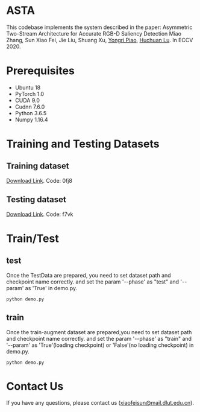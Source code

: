 # ASTA
This codebase implements the system described in the paper:
Asymmetric Two-Stream Architecture for Accurate RGB-D Saliency Detection
Miao Zhang, Sun Xiao Fei, Jie Liu, Shuang Xu, [Yongri Piao](http://ice.dlut.edu.cn/yrpiao/), [Huchuan Lu](http://ice.dlut.edu.cn/lu/publications.html).
In ECCV 2020.
# Prerequisites
+ Ubuntu 18
+ PyTorch 1.0
+ CUDA 9.0
+ Cudnn 7.6.0
+ Python 3.6.5
+ Numpy 1.16.4
# Training and Testing Datasets

## Training dataset
[Download Link](). Code: 0fj8

## Testing dataset
[Download Link](). Code: f7vk

# Train/Test
## test
Once the TestData are prepared, you need to set dataset path and checkpoint name correctly. and set the param '--phase' as "test" and '--param' as 'True' in demo.py. 
```shell
python demo.py
```
## train
Once the train-augment dataset are prepared,you need to set dataset path and checkpoint name correctly. and set the param '--phase' as "train" and '--param' as 'True'(loading checkpoint) or 'False'(no loading checkpoint) in demo.py. 

```shell
python demo.py
```

# Contact Us
If you have any questions, please contact us (xiaofeisun@mail.dlut.edu.cn).


